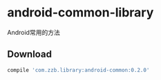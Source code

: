 # android-common-library
Android常用的方法

Download
--------

```groovy
compile 'com.zzb.library:android-common:0.2.0'
```
